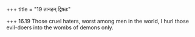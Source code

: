 +++
title = "19 तानहन् द्विषतः"

+++
16.19 Those cruel haters, worst among men in the world, I hurl those
evil-doers into the wombs of demons only.
